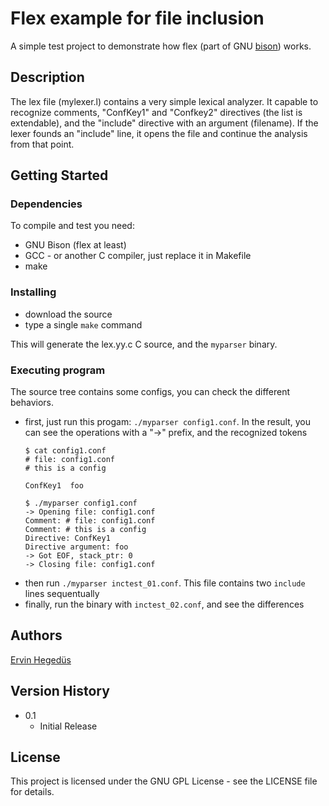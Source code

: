 # Flex example for file inclusion

A simple test project to demonstrate how flex (part of GNU [bison](https://www.gnu.org/software/bison/)) works.

## Description

The lex file (mylexer.l) contains a very simple lexical analyzer. It capable to recognize comments, "ConfKey1" and "Confkey2" directives (the list is extendable), and the "include" directive with an argument (filename). If the lexer founds an "include" line, it opens the file and continue the analysis from that point.

## Getting Started

### Dependencies

To compile and test you need:

* GNU Bison (flex at least)
* GCC - or another C compiler, just replace it in Makefile
* make

### Installing

* download the source
* type a single `make` command

This will generate the lex.yy.c C source, and the `myparser` binary.

### Executing program

The source tree contains some configs, you can check the different behaviors.

* first, just run this progam: `./myparser config1.conf`. In the result, you can see the operations with a "->" prefix, and the recognized tokens
  ```
  $ cat config1.conf
  # file: config1.conf
  # this is a config
  
  ConfKey1  foo

  $ ./myparser config1.conf
  -> Opening file: config1.conf
  Comment: # file: config1.conf
  Comment: # this is a config
  Directive: ConfKey1
  Directive argument: foo
  -> Got EOF, stack_ptr: 0
  -> Closing file: config1.conf
  ```
* then run `./myparser inctest_01.conf`. This file contains two `include` lines sequentually
* finally, run the binary with `inctest_02.conf`, and see the differences

## Authors

[Ervin Hegedüs](https://github.com/airween)

## Version History

* 0.1
    * Initial Release

## License

This project is licensed under the GNU GPL License - see the LICENSE file for details.

